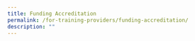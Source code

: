 ```yaml
---
title: Funding Accreditation
permalink: /for-training-providers/funding-accreditation/
description: ""
---
```

